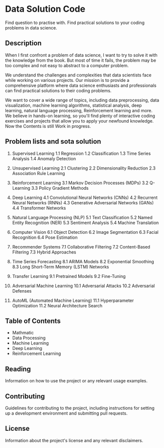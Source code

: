 # Data Solution Code
Find question to practise with.
Find practical solutions to your coding problems in data science.


## Description
When I first confront a problem of data science, I want to try to solve it with the knowledge from the book. But most of time it fails, the problem may be too complex and not easy to abstract to a computer problem. 

We understand the challenges and complexities that data scientists face while working on various projects. Our mission is to provide a comprehensive platform where data science enthusiasts and professionals can find practical solutions to their coding problems.

We want to cover a wide range of topics, including data preprocessing, data visualization, machine learning algorithms, statistical analysis, deep learning, natural language processing, Reinforcement learning and more. We believe in hands-on learning, so you'll find plenty of interactive coding exercises and projects that allow you to apply your newfound knowledge. Now the Contents is still Work in progress.

## Problem lists and sota solution

1. Supervised Learning
   1.1 Regression
   1.2 Classification
   1.3 Time Series Analysis
   1.4 Anomaly Detection

2. Unsupervised Learning
   2.1 Clustering
   2.2 Dimensionality Reduction
   2.3 Association Rule Learning

3. Reinforcement Learning
   3.1 Markov Decision Processes (MDPs)
   3.2 Q-Learning
   3.3 Policy Gradient Methods

4. Deep Learning
   4.1 Convolutional Neural Networks (CNNs)
   4.2 Recurrent Neural Networks (RNNs)
   4.3 Generative Adversarial Networks (GANs)
   4.4 Transformer Networks

5. Natural Language Processing (NLP)
   5.1 Text Classification
   5.2 Named Entity Recognition (NER)
   5.3 Sentiment Analysis
   5.4 Machine Translation

6. Computer Vision
   6.1 Object Detection
   6.2 Image Segmentation
   6.3 Facial Recognition
   6.4 Pose Estimation

7. Recommender Systems
   7.1 Collaborative Filtering
   7.2 Content-Based Filtering
   7.3 Hybrid Approaches

8. Time Series Forecasting
   8.1 ARIMA Models
   8.2 Exponential Smoothing
   8.3 Long Short-Term Memory (LSTM) Networks

9. Transfer Learning
   9.1 Pretrained Models
   9.2 Fine-Tuning

10. Adversarial Machine Learning
    10.1 Adversarial Attacks
     10.2 Adversarial Defenses

11. AutoML (Automated Machine Learning)
    11.1 Hyperparameter Optimization
    11.2 Neural Architecture Search


## Table of Contents

- Mathmatic
- Data Processing
- Machine Learning 
- Deep Learning
- Reinforcement Learning


## Reading

Information on how to use the project or any relevant usage examples.

## Contributing

Guidelines for contributing to the project, including instructions for setting up a development environment and submitting pull requests.

## License

Information about the project's license and any relevant disclaimers.
